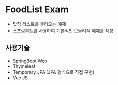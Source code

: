 # FoodList Exam
- 맛집 리스트를 불러오는 예제
- 스프링부트를 사용하여 기본적인 모놀리식 예제를 작성

## 사용기술
- SpringBoot Web
- Thymeleaf
- Temporary JPA (JPA 형식으로 직접 구현)
- Vue JS
